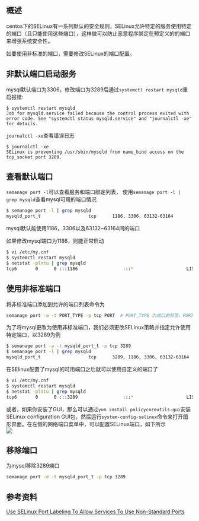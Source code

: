 [//title]:(centos设置服务使用非标准端口)
[//englishTitle]:(use-selinux-port-labeling-to-allow-services-to-use-non-standard-ports)
[//category]:(centos,selinux)
[//tags]:(centos,selinux,port)
[//createTime]:(2020-03-21)
[//updateTime]:(2020-03-21)

## 概述
centos下的SELinux有一系列默认的安全规则，SELinux允许特定的服务使用特定的端口（且只能使用这些端口），这样做可以防止恶意程序绑定在预定义的的端口来增强系统安全性。  

如要使用非标准的端口，需要修改SELinux的端口配置。  

## 非默认端口启动服务
mysql默认端口为3306，修改端口为3289后通过`systemctl restart mysqld`重启报错: 
```
$ systemctl restart mysqld
Job for mysqld.service failed because the control process exited with error code. See "systemctl status mysqld.service" and "journalctl -xe" for details.
```

`journalctl -xe`查看错误日志  
```
$ journalctl -xe
SELinux is preventing /usr/sbin/mysqld from name_bind access on the tcp_socket port 3289.
```

## 查看默认端口
`semanage port -l`可以查看服务和端口绑定列表， 使用`semanage port -l | grep mysqld`查看mysql可用的端口情况   
``` bash
$ semanage port -l | grep mysqld
mysqld_port_t                  tcp      1186, 3306, 63132-63164
```

mysql默认能使用1186，3306以及63132~63164间的端口  

如果修改mysql端口为1186，则能正常启动  
``` bash
$ vi /etc/my.cnf
$ systemctl restart mysqld
$ netstat -plntu | grep mysqld
tcp6       0      0 :::1186                 :::*                    LISTEN      21053/mysqld
```

## 使用非标准端口
将非标准端口添加到允许的端口列表命令为  
``` bash
semanage port -a -t PORT_TYPE -p tcp PORT  # PORT_TYPE 为端口的标签，PORT是想要添加的端口号  
```

为了将mysql更改为使用非标准端口，我们必须更改SELinux策略并指定允许使用特定端口，以3289为例    
``` bash
$ semanage port -a -t mysqld_port_t -p tcp 3289
$ semanage port -l | grep mysqld
mysqld_port_t                  tcp      3289, 1186, 3306, 63132-63164
```

在SElinux配置了mysql的可用端口之后就可以使用自定义的端口了   
``` bash
$ vi /etc/my.cnf
$ systemctl restart mysqld
$ netstat -plntu | grep mysqld
tcp6       0      0 :::3289                 :::*                    LISTEN      27137/mysqld
```

或者，如果你安装了GUI，那么可以通过`yum install policycoreutils-gui`安装SELinux configuration GUI包，然后运行`system-config-selinux`命令来打开图形界面。在左侧的网络端口菜单中，可以配置SELinux端口，如下所示  
![](https://cdn.liushiming.cn/img/20200321155342.png)

## 移除端口
为mysql移除3289端口  
``` bash
semanage port -d -t mysqld_port_t -p tcp 3289
```

## 参考资料
[Use SELinux Port Labeling To Allow Services To Use Non-Standard Ports](https://www.rootusers.com/use-selinux-port-labeling-to-allow-services-to-use-non-standard-ports/)
